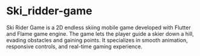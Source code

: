 # Ski_ridder-game
Ski Rider Game is a 2D endless skiing mobile game developed with Flutter and Flame  game engine. The game lets the player guide a skier down a hill, evading obstacles and  gaining points. It specializes in smooth animation, responsive controls, and real-time  gaming experience. 
